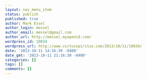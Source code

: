 ```yaml
---
layout: nav_menu_item
status: publish
published: true
author: Mark Essel
author_login: messel
author_email: messel@gmail.com
author_url: http://messel.myopenid.com/
wordpress_id: 10034
wordpress_url: http://www.victusspiritus.com/2013/10/11/10034/
date: '2013-10-11 14:16:30 -0400'
date_gmt: '2013-10-11 21:16:30 -0400'
categories: []
tags: []
comments: []
---
```


